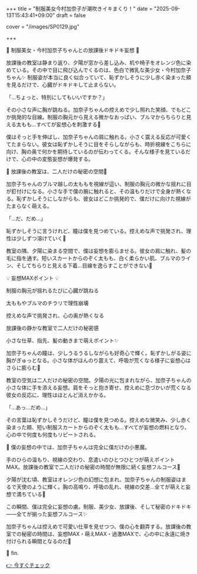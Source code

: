 +++
title = "制服美女今村加奈子が潮吹きイキまくり！"
date = "2025-09-13T15:43:41+09:00"
draft = false

cover = "/images/SP0129.jpg"

+++



🌸 制服美女・今村加奈子ちゃんとの放課後ドキドキ妄想 🌸



放課後の教室は静まり返り、夕陽が窓から差し込み、机や椅子をオレンジ色に染めている。その中で目に飛び込んでくるのは、色白で微乳な美少女・今村加奈子ちゃん✨ 制服姿が本当に良く似合っていて、恥ずかしそうに少し赤く染まった頬を見るだけで、心臓がドキドキして止まらない。



「…ちょっと、特別にしてもいいですか？」

その小さな声に胸が跳ねる。加奈子ちゃんの控えめで少し照れた笑顔、でもどこか挑発的な目線。制服の胸元から見える微かなおっぱい、ブルマからちらりと見える太もも…すべてが妄想心を刺激する💖



僕はそっと手を伸ばし、加奈子ちゃんの肩に触れる。小さく震える反応が可愛くてたまらない。彼女は恥ずかしそうに目をそらしながらも、時折視線をこちらに向け、胸の奥で何かを期待しているのが伝わってくる。そんな様子を見ているだけで、心の中の変態妄想が爆発する。



💫 放課後の教室は、二人だけの秘密の空間💫

加奈子ちゃんのブルマ越しの太ももを視線が這い、制服の胸元の微かな揺れに目が釘付けになる。小さな手で僕の腕に触れると、その温もりだけで全身が熱くなる。恥ずかしそうにしながらも、彼女はどこか挑発的で、僕だけに向けた視線がたまらなく萌える。



「…だ、だめ…」

恥ずかしそうに言うけれど、瞳は僕を見つめている。控えめな声で挑発され、理性は少しずつ溶けていく💓



教室の隅、夕陽に染まる空間で、僕は妄想を膨らませる。彼女の肩に触れ、髪の毛に指を通す。短いスカートからのぞく太もも、白く柔らかい肌、ブルマのライン、そしてちらりと見える下着…目線を逸らすことができない💖



💡 妄想MAXポイント 💡



制服の胸元が揺れるたびに心臓が跳ねる



太ももやブルマのチラリで理性崩壊



控えめな声で挑発され、心の奥が熱くなる



放課後の静かな教室で二人だけの秘密感



小さな仕草、指先、髪の動きまで萌えポイント✨



加奈子ちゃんの瞳は、少しうるうるしながらも好奇心で輝く。恥ずかしがる姿に胸がぎゅっとなる。小さな体がほんのり震えて、呼吸が荒くなる様子に妄想心はさらに膨らむ💖



教室の空気は二人だけの秘密の空間。夕陽の光に包まれながら、加奈子ちゃんの小さな体に手を添える妄想。肩をそっと抱き寄せ、控えめに息づかいが荒くなる彼女の反応に、理性はほとんど消えかかる。



「…あっ…だめ…」

その言葉は恥ずかしそうだけど、瞳は僕を見つめる。控えめな微笑み、少し赤く染まった頬、短い制服スカートからのぞく太もも…すべてが妄想の燃料となり、心の中で何度も何度もリピートされる。



👀 僕の妄想の中では、加奈子ちゃんは完全に僕だけの小悪魔。

手のひらの温もり、視線の交わり、息遣いのひとつひとつが萌えポイントMAX。放課後の教室で二人だけの秘密の時間が無限に続く妄想フルコース💫



夕陽が沈む頃、教室はオレンジ色の幻想に包まれ、加奈子ちゃんの制服姿はまるで天使のように輝く。胸の高鳴り、呼吸の乱れ、視線の交差…全てが萌えと妄想で満ちている💖



この瞬間、僕は完全に妄想の虜。制服、美少女、放課後、そして秘密のドキドキ――全てが揃った妄想フルコース✨

加奈子ちゃんは控えめで可愛い仕草を見せつつ、僕の心を翻弄する。放課後の教室での秘密の時間は、妄想MAX・萌えMAX・過激MAXで、心の中に永遠に焼き付けられる瞬間となるのだ💖



💖 fin.



[👉 今すぐチェック](https://clear-tv.com/Direct/9290999-290-82844/moviepages/121620_002/index.html)

